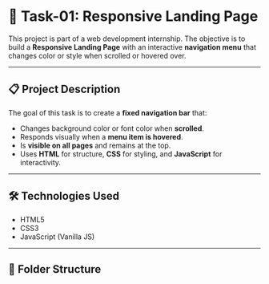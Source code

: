 # 🚀 Task-01: Responsive Landing Page

This project is part of a web development internship. The objective is to build a **Responsive Landing Page** with an interactive **navigation menu** that changes color or style when scrolled or hovered over.

---

## 📋 Project Description

The goal of this task is to create a **fixed navigation bar** that:

- Changes background color or font color when **scrolled**.
- Responds visually when a **menu item is hovered**.
- Is **visible on all pages** and remains at the top.
- Uses **HTML** for structure, **CSS** for styling, and **JavaScript** for interactivity.

---

## 🛠️ Technologies Used

- HTML5  
- CSS3  
- JavaScript (Vanilla JS)

---

## 📂 Folder Structure
